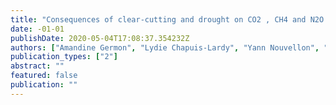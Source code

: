 ```yaml
---
title: "Consequences of clear-cutting and drought on CO2 , CH4 and N2O productions throughout deep soil profiles in coppice-managed eucalypt plantations."
date: -01-01
publishDate: 2020-05-04T17:08:37.354232Z
authors: ["Amandine Germon", "Lydie Chapuis-Lardy", "Yann Nouvellon", "Agnès Robin", "Joannès Guillemot", "CA. Rosolem", "José Leonardo Gonçalves", "Iraê Amaral Guerrini", "Jean-Paul Laclau"]
publication_types: ["2"]
abstract: ""
featured: false
publication: ""
---
```


